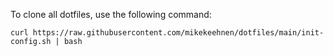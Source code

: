 To clone all dotfiles, use the following command:

```shell
curl https://raw.githubusercontent.com/mikekeehnen/dotfiles/main/init-config.sh | bash
```
